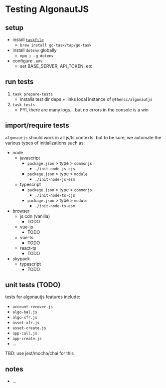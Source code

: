 # Testing AlgonautJS


## setup
- install [`taskfile`](https://taskfile.dev/installation/)
	- `brew install go-task/tap/go-task`
- install `dotenv` globally
	- `npm i -g dotenv`
- configure `.env`
	- set BASE_SERVER, API_TOKEN, etc


## run tests
1. `task prepare-tests`
	- installs test dir deps + links local instance of `@thencc/algonautjs`
2. `task tests`
	- FYI, there are many logs... but no errors in the console is a win


## import/require tests
`algonautjs` should work in all js/ts contexts. but to be sure, we automate the various types of initializations such as:
- node
	- javascript
		- `package.json` > type > `commonjs`
			- `./init-node-js-cjs`
		- `package.json` > type > `module`
			- `./init-node-js-esm`
	- typescript
		- `package.json` > type > `commonjs`
			- `./init-node-ts-cjs`
		- `package.json` > type > `module`
			- `./init-node-ts-esm`
- browser
	- js cdn (vanilla)
		- TODO
	- vue-js
		- TODO
	- vue-ts
		- TODO
	- react-ts
		- TODO
- skypack
	- typescript
		- TODO


## unit tests (TODO)
tests for algonautjs features include:
- `account-recover.js`
- `algo-bal.js`
- `algo-xfr.js`
- `asset-xfr.js`
- `asset-create.js`
- `app-call.js`
- `app-create.js`
- ...

TBD: use jest/mocha/chai for this


## notes
- ...
